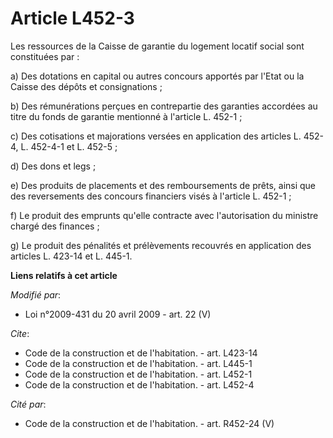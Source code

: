 # Article L452-3

Les ressources de la Caisse de garantie du logement locatif social sont constituées par : 

a) Des dotations en capital ou autres concours apportés par l'Etat ou la Caisse des dépôts et consignations ; 

b) Des rémunérations perçues en contrepartie des garanties accordées au titre du fonds de garantie mentionné à l'article L.
452-1 ; 

c) Des cotisations et majorations versées en application des articles L. 452-4, L. 452-4-1 et L. 452-5 ; 

d) Des dons et legs ; 

e) Des produits de placements et des remboursements de prêts, ainsi que des reversements des concours financiers visés à
l'article L. 452-1 ; 

f) Le produit des emprunts qu'elle contracte avec l'autorisation du ministre chargé des finances ; 

g) Le produit des pénalités et prélèvements recouvrés en application des articles L. 423-14 et L. 445-1.

**Liens relatifs à cet article**

_Modifié par_:

  - Loi n°2009-431 du 20 avril 2009 - art. 22 (V)

_Cite_:

  - Code de la construction et de l'habitation. - art. L423-14
  - Code de la construction et de l'habitation. - art. L445-1
  - Code de la construction et de l'habitation. - art. L452-1
  - Code de la construction et de l'habitation. - art. L452-4

_Cité par_:

  - Code de la construction et de l'habitation. - art. R452-24 (V)
